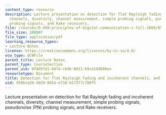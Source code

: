 ```yaml
---
content_type: resource
description: Lecture presentation on detection for flat Rayleigh fading and incoherent
  channels, diversity, channel measurement, simple probing signals, pseudonoise (PN)
  probing signals, and Rake receivers.
file: /courses/6-450-principles-of-digital-communication-i-fall-2009/958bce264029845ae718b173f7c700f5_MIT6_450F09_slide23.pdf
file_size: 208007
file_type: application/pdf
learning_resource_types:
- Lecture Notes
license: https://creativecommons.org/licenses/by-nc-sa/4.0/
ocw_type: OCWFile
parent_title: Lecture Notes
parent_type: CourseSection
parent_uid: 0f805fd1-607d-cb9b-8011-69ce14d600ee
resourcetype: Document
title: Detection for flat Rayleigh fading and incoherent channels, and Rake receivers
uid: 958bce26-4029-845a-e718-b173f7c700f5
---
```

Lecture presentation on detection for flat Rayleigh fading and incoherent channels, diversity, channel measurement, simple probing signals, pseudonoise (PN) probing signals, and Rake receivers.